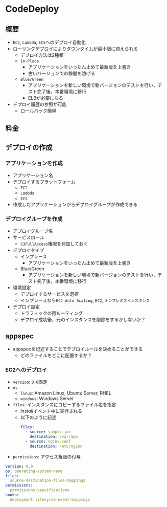 # CodeDeploy

## 概要
- `EC2`, `Lambda`, `ECS`へのデプロイ自動化
- ローリングデプロイによりダウンタイムが最小限に抑えられる
    - デプロイ方法は2種類
    - `In-Place`
        - アプリケーションをいったん止めて最新版を上書き
        - 古いバージョンでの稼働を防げる
    - `Blue/Green`
        - アプリケーションを新しい環境で新バージョンのテストを行い，テスト完了後，本番環境に移行
        - ELBが必要になる
- デプロイ履歴の参照が可能
    - ロールバック簡単

## 料金


## デプロイの作成
### アプリケーションを作成
- アプリケーション名
- デプロイするプラットフォーム
    - `EC2`
    - `Lambda`
    - `ECS`
- 作成したアプリケーションからデプロイグループが作成できる

### デプロイグループを作成
- デプロイグループ名
- サービスロール
    - `S3FullAccess`権限を付加しておく
- デプロイタイプ
    - インプレース
        - アプリケーションをいったん止めて最新版を上書き
    - Blue/Green
        - アプリケーションを新しい環境で新バージョンのテストを行い，テスト完了後，本番環境に移行
- 環境設定
    - デプロイするサービスを選択
    - インプレースなら`EC2 Auto Scaling`, `EC2`, `オンプレミスインスタンス`
- デプロイ設定
    - トラフィックの再ルーティング
    - デプロイ成功後，元のインスタンスを削除をするかしないか？


## appspec
- appspecを記述することでデプロイルールを決めることができる
    - どのファイルをどこに配置するか？


### EC2へのデプロイ
- `version`: `0.0`固定
- `os`
    - `linux`: Amazon Linux, Ubuntu Server, RHEL
    - `windows`: Windows Server
- `files`: インスタンスにコピーするファイル名を指定
    - *Install*イベント中に実行される
    - 以下のように記述
        ```YAML
        files:
          - source: sample.jar
            destination: /var/app
          - source: nginx.conf
            destination: /etc/nginx
        ```
- `permissions`: アクセス権限の付与

```YAML
version: 0.0
os: operating-system-name
files:
  source-destination-files-mappings
permissions:
  permissions-specifications
hooks:
  deployment-lifecycle-event-mappings
```
